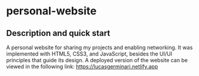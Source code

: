 # personal-website
## Description and quick start
A personal website for sharing my projects and enabling networking. It was implemented with HTML5, CSS3, and JavaScript, besides the UI/UI principles that guide its design. A deployed version of the website can be viewed in the following link: https://lucasgerminari.netlify.app
